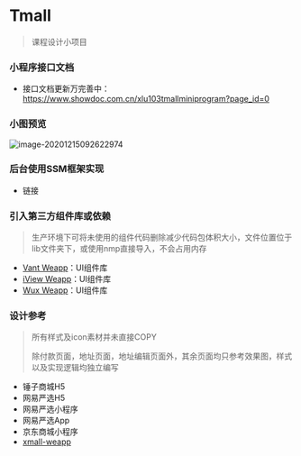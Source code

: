 # Tmall



 

> 课程设计小项目 

### 小程序接口文档

- 接口文档更新万完善中：https://www.showdoc.com.cn/xlu103tmallminiprogram?page_id=0

### 小图预览

![image-20201215092622974](C:%5CUsers%5Cxlu%5CAppData%5CRoaming%5CTypora%5Ctypora-user-images%5Cimage-20201215092622974.png)

### 后台使用SSM框架实现

- 链接

### 引入第三方组件库或依赖

> 生产环境下可将未使用的组件代码删除减少代码包体积大小，文件位置位于lib文件夹下，或使用nmp直接导入，不会占用内存

- [Vant Weapp](https://github.com/youzan/vant-weapp)：UI组件库
- [iView Weapp](https://github.com/TalkingData/iview-weapp)：UI组件库
- [Wux Weapp](https://github.com/wux-weapp/wux-weapp)：UI组件库



### 设计参考

> 所有样式及icon素材并未直接COPY
>
> 除付款页面，地址页面，地址编辑页面外，其余页面均只参考效果图，样式以及实现逻辑均独立编写

- 锤子商城H5
- 网易严选H5
- 网易严选小程序
- 网易严选App
- 京东商城小程序
- [xmall-weapp](https://github.com/Exrick/xmall-weapp)

